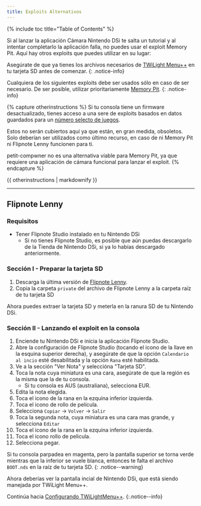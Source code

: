 ```yaml
---
title: Exploits Alternativos
---
```


{% include toc title="Table of Contents" %}

Si al lanzar la aplicación Cámara Nintendo DSi te salta un tutorial y al intentar completarlo la aplicación falla, no puedes usar el exploit Memory Pit. Aquí hay otros exploits que puedes utilizar en su lugar:

Asegúrate de que ya tienes los archivos necesarios de [TWiLight Menu++](launching-the-exploit#twilight-menu) en tu tarjeta SD antes de comenzar.
{: .notice-info}

Cualquiera de los siguientes exploits debe ser usados sólo en caso de ser necesario. De ser posible, utilizar prioritariamente [Memory Pit](launching-the-exploit).
{: .notice-info}

{% capture otherinstructions %}
Si tu consola tiene un firmware desactualizado, tienes acceso a una sere de exploits basados en datos guardados para un [número selecto de juegos](https://dsibrew.org/wiki/DSi_exploits#DSiWare(True_DSi-Mode)_Exploits).

Estos no serán cubiertos aquí ya que están, en gran medida, obsoletos. Solo deberían ser utilizados como último recurso, en caso de ni Memory Pit ni Flipnote Lenny funcionen para ti.

petit-compwner no es una alternativa víable para Memory Pit, ya que requiere una aplicación de cámara funcional para lanzar el exploit.
{% endcapture %}

<div class="notice--primary">{{ otherinstructions | markdownify }}</div>

---

## Flipnote Lenny
### Requisitos
- Tener Flipnote Studio instalado en tu Nintendo DSi
   - Si no tienes Flipnote Studio, es posible que aún puedas descargarlo de la Tienda de Nintendo DSi, si ya lo habías descargado anteriormente.

### Sección I - Preparar la tarjeta SD
1. Descarga la última versión de [Flipnote Lenny](https://davejmurphy.com/%CD%A1-%CD%9C%CA%96-%CD%A1/).
1. Copia la carpeta `private` del archivo de Flipnote Lenny a la carpeta raíz de tu tarjeta SD

Ahora puedes extraer la tarjeta SD y meterla en la ranura SD de tu Nintendo DSi.

### Sección II - Lanzando el exploit en la consola

1. Enciende tu Nintendo DSi e inicia la aplicación Flipnote Studio.
1. Abre la configuración de Flipnote Studio (tocando el icono de la llave en la esquina superior derecha), y asegúrate de que la opción `Calendario al incio` esté desabilitada y la opción `Rana` esté habilitada.
1. Ve a la sección "Ver Nota" y seleccióna "Tarjeta SD".
1. Toca la nota cuya miniatura es una cara, asegúrate de que la región es la misma que la de tu consola.
   - Si tu consola es AUS (australiana), selecciona EUR.
1. Edita la nota elegida.
1. Toca el icono de la rana en la ezquina inferior izquierda.
1. Toca el icono de rollo de película.
1. Selecciona `Copiar` -> `Volver` -> `Salir`
1. Toca la segunda nota, cuya miniatura es una cara mas grande, y selecciona `Editar`
1. Toca el icono de la rana en la ezquina inferior izquierda.
1. Toca el icono rollo de pelicula.
1. Selecciona pegar.

Si tu consola parpadea en magenta, pero la pantalla superior se torna verde mientras que la inferior se vuele blanca, entonces te falta el archivo `BOOT.nds` en la raíz de tu tarjeta SD.
{: .notice--warning}

Ahora deberías ver la pantalla incial de Nintendo DSi, que está siendo manejada por TWiLight Menu++.

Continúa hacia [Configurando TWiLightMenu++](/launching-the-exploit#section-iii---configuring-twilight-menu).
{:.notice--info}
